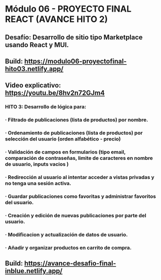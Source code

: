 
# Módulo 06 - PROYECTO FINAL REACT (AVANCE HITO 2)
## Desafío: Desarrollo de sitio tipo Marketplace usando React y MUI.
## Build: https://modulo06-proyectofinal-hito03.netlify.app/
## Video explicativo: https://youtu.be/8hv2n72GJm4
### HITO 3: Desarrollo de lógica para:
### ·  Filtrado de publicaciones (lista de productos) por nombre.
### ·  Ordenamiento de publicaciones (lista de productos) por selección del usuario (orden alfabético - precio)
### ·  Validación de campos en formularios (tipo email, comparación de contraseñas, limite de caracteres en nombre de usuario, inputs vacios )
### ·  Redirección al usuario al intentar acceder a vistas privadas y no tenga una sesión activa.
### ·  Guardar publicaciones como favoritas y administrar favoritos del usuario.
### ·  Creación y edición de nuevas publicaciones por parte del usuario.
### ·  Modificacion y actualización de datos de usuario.
### ·  Añadir y organizar productos en carrito de compra.

## Build: https://avance-desafio-final-inblue.netlify.app/
